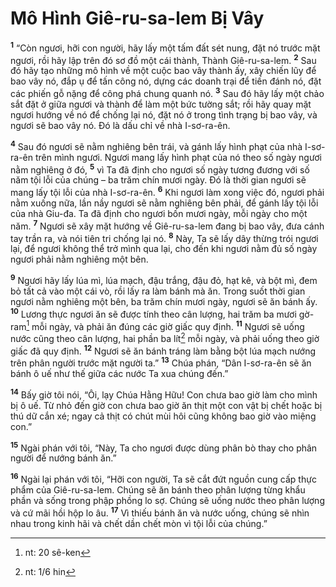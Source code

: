 # Mô Hình Giê-ru-sa-lem Bị Vây
<sup><b>1</b></sup> “Còn ngươi, hỡi con người, hãy lấy một tấm đất sét nung, đặt nó trước mặt ngươi, rồi hãy lập trên đó sơ đồ một cái thành, Thành Giê-ru-sa-lem. <sup><b>2</b></sup> Sau đó hãy tạo những mô hình về một cuộc bao vây thành ấy, xây chiến lũy để bao vây nó, đắp ụ để tấn công nó, dựng các doanh trại để tiến đánh nó, đặt các phiến gỗ nặng để công phá chung quanh nó. <sup><b>3</b></sup> Sau đó hãy lấy một chảo sắt đặt ở giữa ngươi và thành để làm một bức tường sắt; rồi hãy quay mặt ngươi hướng về nó để chống lại nó, đặt nó ở trong tình trạng bị bao vây, và ngươi sẽ bao vây nó. Ðó là dấu chỉ về nhà I-sơ-ra-ên.

<sup><b>4</b></sup> Sau đó ngươi sẽ nằm nghiêng bên trái, và gánh lấy hình phạt của nhà I-sơ-ra-ên trên mình ngươi. Ngươi mang lấy hình phạt của nó theo số ngày ngươi nằm nghiêng ở đó, <sup><b>5</b></sup> vì Ta đã định cho ngươi số ngày tương đương với số năm tội lỗi của chúng – ba trăm chín mươi ngày. Ðó là thời gian ngươi sẽ mang lấy tội lỗi của nhà I-sơ-ra-ên. <sup><b>6</b></sup> Khi ngươi làm xong việc đó, ngươi phải nằm xuống nữa, lần nầy ngươi sẽ nằm nghiêng bên phải, để gánh lấy tội lỗi của nhà Giu-đa. Ta đã định cho ngươi bốn mươi ngày, mỗi ngày cho một năm. <sup><b>7</b></sup> Ngươi sẽ xây mặt hướng về Giê-ru-sa-lem đang bị bao vây, đưa cánh tay trần ra, và nói tiên tri chống lại nó. <sup><b>8</b></sup> Này, Ta sẽ lấy dây thừng trói ngươi lại, để ngươi không thể trở mình qua lại, cho đến khi ngươi nằm đủ số ngày ngươi phải nằm nghiêng một bên.

<sup><b>9</b></sup> Ngươi hãy lấy lúa mì, lúa mạch, đậu trắng, đậu đỏ, hạt kê, và bột mì, đem bỏ tất cả vào một cái vò, rồi lấy ra làm bánh mà ăn. Trong suốt thời gian ngươi nằm nghiêng một bên, ba trăm chín mươi ngày, ngươi sẽ ăn bánh ấy. <sup><b>10</b></sup> Lương thực ngươi ăn sẽ được tính theo cân lượng, hai trăm ba mươi gờ-ram[^1] mỗi ngày, và phải ăn đúng các giờ giấc quy định. <sup><b>11</b></sup> Ngươi sẽ uống nước cũng theo cân lượng, hai phần ba lít[^2] mỗi ngày, và phải uống theo giờ giấc đã quy định. <sup><b>12</b></sup> Ngươi sẽ ăn bánh tráng làm bằng bột lúa mạch nướng trên phân người trước mặt người ta.” <sup><b>13</b></sup> Chúa phán, “Dân I-sơ-ra-ên sẽ ăn bánh ô uế như thế giữa các nước Ta xua chúng đến.”

<sup><b>14</b></sup> Bấy giờ tôi nói, “Ôi, lạy Chúa Hằng Hữu! Con chưa bao giờ làm cho mình bị ô uế. Từ nhỏ đến giờ con chưa bao giờ ăn thịt một con vật bị chết hoặc bị thú dữ cắn xé; ngay cả thịt có chút mùi hôi cũng không bao giờ vào miệng con.”

<sup><b>15</b></sup> Ngài phán với tôi, “Này, Ta cho ngươi được dùng phân bò thay cho phân người để nướng bánh ăn.”

<sup><b>16</b></sup> Ngài lại phán với tôi, “Hỡi con người, Ta sẽ cắt đứt nguồn cung cấp thực phẩm của Giê-ru-sa-lem. Chúng sẽ ăn bánh theo phân lượng từng khẩu phần và sống trong phập phồng lo sợ. Chúng sẽ uống nước theo phân lượng và cứ mãi hồi hộp lo âu. <sup><b>17</b></sup> Vì thiếu bánh ăn và nước uống, chúng sẽ nhìn nhau trong kinh hãi và chết dần chết mòn vì tội lỗi của chúng.”

[^1]: nt: 20 sê-ken
[^2]: nt: 1/6 hin
